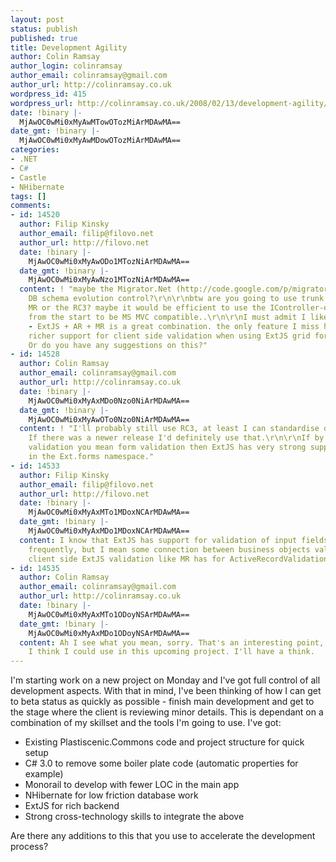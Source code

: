 ```yaml
---
layout: post
status: publish
published: true
title: Development Agility
author: Colin Ramsay
author_login: colinramsay
author_email: colinramsay@gmail.com
author_url: http://colinramsay.co.uk
wordpress_id: 415
wordpress_url: http://colinramsay.co.uk/2008/02/13/development-agility/
date: !binary |-
  MjAwOC0wMi0xMyAwMTowOTozMiArMDAwMA==
date_gmt: !binary |-
  MjAwOC0wMi0xMyAwMDowOTozMiArMDAwMA==
categories:
- .NET
- C#
- Castle
- NHibernate
tags: []
comments:
- id: 14520
  author: Filip Kinsky
  author_email: filip@filovo.net
  author_url: http://filovo.net
  date: !binary |-
    MjAwOC0wMi0xMyAwODo1MTozNiArMDAwMA==
  date_gmt: !binary |-
    MjAwOC0wMi0xMyAwNzo1MTozNiArMDAwMA==
  content: ! "maybe the Migrator.Net (http://code.google.com/p/migratordotnet/) for
    DB schema evolution control?\r\n\r\nbtw are you going to use trunk version of
    MR or the RC3? maybe it would be efficient to use the IController-enabled version
    from the start to be MS MVC compatible..\r\n\r\nI must admit I like your dev stack
    - ExtJS + AR + MR is a great combination. the only feature I miss here is some
    richer support for client side validation when using ExtJS grid for editing etc.
    Or do you have any suggestions on this?"
- id: 14528
  author: Colin Ramsay
  author_email: colinramsay@gmail.com
  author_url: http://colinramsay.co.uk
  date: !binary |-
    MjAwOC0wMi0xMyAxMDo0Nzo0NiArMDAwMA==
  date_gmt: !binary |-
    MjAwOC0wMi0xMyAwOTo0Nzo0NiArMDAwMA==
  content: ! "I'll probably still use RC3, at least I can standardise on that release.
    If there was a newer release I'd definitely use that.\r\n\r\nIf by client side
    validation you mean form validation then ExtJS has very strong support for this
    in the Ext.forms namespace."
- id: 14533
  author: Filip Kinsky
  author_email: filip@filovo.net
  author_url: http://filovo.net
  date: !binary |-
    MjAwOC0wMi0xMyAxMTo1MDoxNCArMDAwMA==
  date_gmt: !binary |-
    MjAwOC0wMi0xMyAxMDo1MDoxNCArMDAwMA==
  content: I know that ExtJS has support for validation of input fields and use it
    frequently, but I mean some connection between business objects validation and
    client side ExtJS validation like MR has for ActiveRecordValidation-based BO...
- id: 14535
  author: Colin Ramsay
  author_email: colinramsay@gmail.com
  author_url: http://colinramsay.co.uk
  date: !binary |-
    MjAwOC0wMi0xMyAxMTo1ODoyNSArMDAwMA==
  date_gmt: !binary |-
    MjAwOC0wMi0xMyAxMDo1ODoyNSArMDAwMA==
  content: Ah I see what you mean, sorry. That's an interesting point, and something
    I think I could use in this upcoming project. I'll have a think.
---
```

<p>I'm starting work on a new project on Monday and I've got full control of all development aspects. With that in mind, I've been thinking of how I can get to beta status as quickly as possible - finish main development and get to the stage where the client is reviewing minor details. This is dependant on a combination of my skillset and the tools I'm going to use. I've got:</p>
<ul>
<li>Existing Plastiscenic.Commons code and project structure for quick setup</li>
<li>C# 3.0 to remove some boiler plate code (automatic properties for example)</li>
<li>Monorail to develop with fewer LOC in the main app</li>
<li>NHibernate for low friction database work</li>
<li>ExtJS for rich backend</li>
<li>Strong cross-technology skills to integrate the above</li>
</ul>
<p>Are there any additions to this that you use to accelerate the development process?</p>
